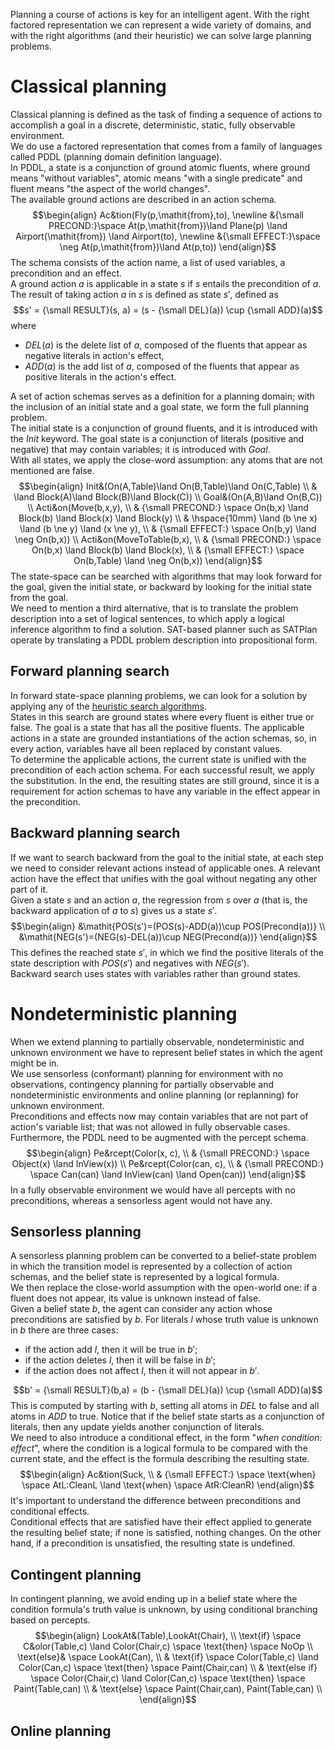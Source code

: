 Planning a course of actions is key for an intelligent agent. With the right factored representation we can represent a wide variety of domains, and with the right algorithms (and their heuristic) we can solve large planning problems.
# Classical planning
Classical planning is defined as the task of finding a sequence of actions to accomplish a goal in a discrete, deterministic, static, fully observable environment.<br>
We do use a factored representation that comes from a family of languages called PDDL (planning domain definition language).<br>
In PDDL, a state is a conjunction of ground atomic fluents, where ground means "without variables", atomic means "with a single predicate" and fluent means "the aspect of the world changes".<br>
The available ground actions are described in an action schema.
$$\begin{align} 
Ac&tion(Fly(p,\mathit{from},to), \newline
&{\small PRECOND:}\space At(p,\mathit{from})\land Plane(p) \land Airport(\mathit{from}) \land Airport(to), \newline
&{\small EFFECT:}\space \neg At(p,\mathit{from})\land At(p,to))
\end{align}$$
The schema consists of the action name, a list of used variables, a precondition and an effect.<br>
A ground action $a$ is applicable in a state $s$ if $s$ entails the precondition of $a$. The result of taking action $a$ in $s$ is defined as state $s'$, defined as 
$$s' = {\small RESULT}(s, a) = (s - {\small DEL}(a)) \cup {\small ADD}(a)$$
where 
- $DEL(a)$ is the delete list of $a$, composed of the fluents that appear as negative literals in action's effect,
- $ADD(a)$ is the add list of $a$, composed of the fluents that appear as positive literals in the action's effect.

A set of action schemas serves as a definition for a planning domain; with the inclusion of an initial state and a goal state, we form the full planning problem.<br>
The initial state is a conjunction of ground fluents, and it is introduced with the $Init$ keyword. The goal state is a conjunction of literals (positive and negative) that may contain variables; it is introduced with $Goal$.<br>
With all states, we apply the close-word assumption: any atoms that are not mentioned are false.
$$\begin{align}
Init&(On(A,Table)\land On(B,Table)\land On(C,Table) \\
& \land Block(A)\land Block(B)\land Block(C)) \\
Goal&(On(A,B)\land On(B,C)) \\
Acti&on(Move(b,x,y), \\
& {\small PRECOND:} \space On(b,x) \land Block(b) \land Block(x) \land Block(y) \\
& \hspace{10mm} \land (b \ne x) \land (b \ne y) \land (x \ne y), \\
& {\small EFFECT:} \space On(b,y) \land \neg On(b,x)) \\
Acti&on(MoveToTable(b,x), \\
& {\small PRECOND:} \space On(b,x) \land Block(b) \land Block(x), \\
& {\small EFFECT:} \space On(b,Table) \land \neg On(b,x))
\end{align}$$
The state-space can be searched with algorithms that may look forward for the goal, given the initial state, or backward by looking for the initial state from the goal.<br>
We need to mention a third alternative, that is to translate the problem description into a set of logical sentences, to which apply a logical inference algorithm to find a solution. SAT-based planner such as SATPlan operate by translating a PDDL problem description into propositional form.
## Forward planning search
In forward state-space planning problems, we can look for a solution by applying any of the [heuristic search algorithms](../II%20-%20Problem%20Solving/3%20-%20Solving%20Problems%20by%20Searching.md#informed-search-strategies).<br>
States in this search are ground states where every fluent is either true or false. The goal is a state that has all the positive fluents. The applicable actions in a state are grounded instantiations of the action schemas, so, in every action, variables have all been replaced by constant values.<br>
To determine the applicable actions, the current state is unified with the precondition of each action schema. For each successful result, we apply the substitution. In the end, the resulting states are still ground, since it is a requirement for action schemas to have any variable in the effect appear in the precondition.
## Backward planning search
If we want to search backward from the goal to the initial state, at each step we need to consider relevant actions instead of applicable ones. A relevant action have the effect that unifies with the goal without negating any other part of it.<br>
Given a state $s$ and an action $a$, the regression from $s$ over $a$ (that is, the backward application of $a$ to $s$) gives us a state $s'$.
$$\begin{align}
&\mathit{POS(s')=(POS(s)-ADD(a))\cup POS(Precond(a))} \\
&\mathit{NEG(s')=(NEG(s)-DEL(a))\cup NEG(Precond(a))}
\end{align}$$
This defines the reached state $s'$, in which we find the positive literals of the state description with $POS(s')$ and negatives with $NEG(s')$.<br>
Backward search uses states with variables rather than ground states.
# Nondeterministic planning
When we extend planning to partially observable, nondeterministic and unknown environment we have to represent belief states in which the agent might be in.<br>
We use sensorless (conformant) planning for environment with no observations, contingency planning for partially observable and nondeterministic environments and online planning (or replanning) for unknown environment.<br>
Preconditions and effects now may contain variables that are not part of action's variable list; that was not allowed in fully observable cases.<br>
Furthermore, the PDDL need to be augmented with the percept schema.
$$\begin{align}
Pe&rcept(Color(x, c), \\
& {\small PRECOND:} \space Object(x) \land InView(x)) \\
Pe&rcept(Color(can, c), \\
& {\small PRECOND:} \space Can(can) \land InView(can) \land Open(can))
\end{align}$$
In a fully observable environment we would have all percepts with no preconditions, whereas a sensorless agent would not have any.
## Sensorless planning
A sensorless planning problem can be converted to a belief-state problem in which the transition model is represented by a collection of action schemas, and the belief state is represented by a logical formula.<br>
We then replace the close-world assumption with the open-world one: if a fluent does not appear, its value is unknown instead of false.<br>
Given a belief state $b$, the agent can consider any action whose preconditions are satisfied by $b$. For literals $l$ whose truth value is unknown in $b$ there are three cases:
- if the action add $l$, then it will be true in $b'$;
- if the action deletes $l$, then it will be false in $b'$;
- if the action does not affect $l$, then it will not appear in $b'$.

$$b' = {\small RESULT}(b,a) = (b - {\small DEL}(a)) \cup {\small ADD}(a)$$
This is computed by starting with $b$, setting all atoms in $DEL$ to false and all atoms in $ADD$ to true. Notice that if the belief state starts as a conjunction of literals, then any update yields another conjunction of literals.<br>
We need to also introduce a conditional effect, in the form "*when condition: effect*", where the condition is a logical formula to be compared with the current state, and the effect is the formula describing the resulting state.
$$\begin{align}
Ac&tion(Suck, \\
& {\small EFFECT:} \space \text{when} \space AtL:CleanL \land \text{when} \space AtR:CleanR)
\end{align}$$
It's important to understand the difference between preconditions and conditional effects.<br>
Conditional effects that are satisfied have their effect applied to generate the resulting belief state; if none is satisfied, nothing changes. On the other hand, if a precondition is unsatisfied, the resulting state is undefined.
## Contingent planning
In contingent planning, we avoid ending up in a belief state where the condition formula's truth value is unknown, by using conditional branching based on percepts.
$$\begin{align}
LookAt&(Table),LookAt(Chair), \\
\text{if} \space C&olor(Table,c) \land Color(Chair,c) \space \text{then} \space NoOp \\
\text{else}& \space LookAt(Can), \\
& \text{if} \space Color(Table,c) \land Color(Can,c) \space \text{then} \space Paint(Chair,can) \\
& \text{else if} \space Color(Chair,c) \land Color(Can,c) \space \text{then} \space Paint(Table,can) \\
& \text{else} \space Paint(Chair,can), Paint(Table,can) \\
\end{align}$$
## Online planning